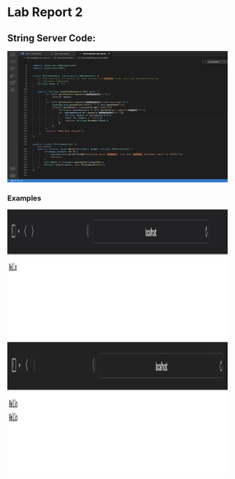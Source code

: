 # Lab Report 2 
## **String Server Code:**
<img src="L2_Code.png" width="600" height="300"/>

### **Examples** 
<img src="L2_s1.png" width="600" height="300"/>
<img src="L2_s2.png" width="600" height="300"/>

